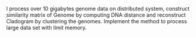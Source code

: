 I process over 10 gigabytes genome data on distributed system, construct similarity matrix of Genome by computing DNA distance and reconstruct Cladogram by clustering the genomes. Implement the method to process large data set with limit memory.
